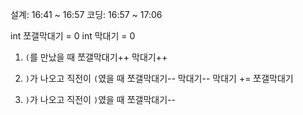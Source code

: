 설계: 16:41 ~ 16:57
코딩: 16:57 ~ 17:06

int 쪼갤막대기 = 0
int 막대기 = 0

1. `(`를 만났을 때
	쪼갤막대기++
	막대기++

2. `)`가 나오고 직전이 `(`였을 때
	쪼갤막대기--
	막대기--
	막대기 += 쪼갤막대기

3. `)`가 나오고 직전이 `)`였을 때
	쪼갤막대기--